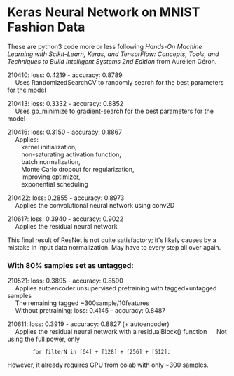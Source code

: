 # Keras Neural Network on MNIST Fashion Data
These are python3 code more or less following
_Hands-On Machine Learning with Scikit-Learn, Keras, and TensorFlow: Concepts, Tools, and Techniques to Build Intelligent Systems 2nd Edition_
from Aurélien Géron.

210410: loss: 0.4219 - accuracy: 0.8789<br/>
&ensp;&ensp; Uses RandomizedSearchCV to randomly search for the best parameters for the model

210413: loss: 0.3332 - accuracy: 0.8852<br/>
&ensp;&ensp; Uses gp_minimize to gradient-search for the best parameters for the model

210416: loss: 0.3150 - accuracy: 0.8867<br/>
&ensp;&ensp; Applies:<br/>
&ensp;&ensp;&ensp;&ensp; kernel initialization,<br/>
&ensp;&ensp;&ensp;&ensp; non-saturating activation function,<br/>
&ensp;&ensp;&ensp;&ensp; batch normalization,<br/>
&ensp;&ensp;&ensp;&ensp; Monte Carlo dropout for regularization,<br/>
&ensp;&ensp;&ensp;&ensp; improving optimizer,<br/>
&ensp;&ensp;&ensp;&ensp; exponential scheduling<br/>
            
210422: loss: 0.2855 - accuracy: 0.8973<br/>
&ensp;&ensp; Applies the convolutional neural network using conv2D

210617: loss: 0.3940 - accuracy: 0.9022<br/>
&ensp;&ensp; Applies the residual neural network

This final result of ResNet is not quite satisfactory; it's likely causes by a mistake in input data normalization. May have to every step all over again.

### With 80% samples set as untagged:

210521: loss: 0.3895 - accuracy: 0.8590<br/>
&ensp;&ensp; Applies autoencoder unsupervised pretraining with tagged+untagged samples<br/>
&ensp;&ensp; The remaining tagged ~300sample/10features<br/>
&ensp;&ensp; Without pretraining: loss: 0.4145 - accuracy: 0.8487  

210611: loss: 0.3919 - accuracy: 0.8827 (+ autoencoder)<br/>
&ensp;&ensp; Applies the residual neural network with a residualBlock() function
&ensp;&ensp; Not using the full power, only

            for filterN in [64] + [128] + [256] + [512]:

However, it already requires GPU from colab with only ~300 samples.
